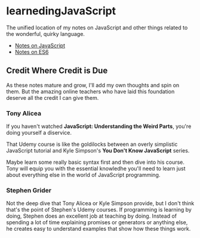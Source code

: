 # learnedingJavaScript

The unified location of my notes on JavaScript and other things related to the wonderful, quirky language.

* [Notes on JavaScript](/JavaScript)
* [Notes on ES6](/ES6)

## Credit Where Credit is Due

As these notes mature and grow, I'll add my own thoughts and spin on them. But the amazing online teachers who have laid this foundation deserve all the credit I can give them.

### Tony Alicea

If you haven't watched **JavaScript: Understanding the Weird Parts**, you're doing yourself a diservice. 

That Udemy course is like the goldilocks between an overly simplistic JavaScript tutorial and Kyle Simpson's **You Don't Know JavaScript** series.

Maybe learn some really basic syntax first and then dive into his course. Tony will equip you with the essential knowledhe you'll need to learn just about everything else in the world of JavaScript programming.

### Stephen Grider

Not the deep dive that Tony Alicea or Kyle Simpson provide, but I don't think that's the point of Stephen's Udemy courses. If programming is learning by doing, Stephen does an excellent job at teaching by doing. Instead of spending a lot of time explaining promises or generators or anything else, he creates easy to understand examples that show how these things work.
